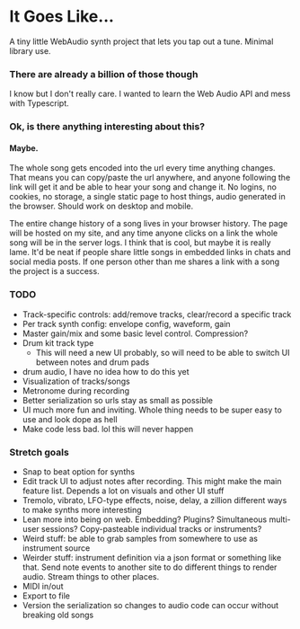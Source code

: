 # It Goes Like...

A tiny little WebAudio synth project that lets you tap out a tune. Minimal library use.

### There are already a billion of those though

I know but I don't really care. I wanted to learn the Web Audio API and mess with Typescript.

### Ok, is there anything interesting about this?

#### Maybe.

The whole song gets encoded into the url every time anything changes. That means you can copy/paste the url anywhere, and anyone following the link will get it and be able to hear your song and change it. No logins, no cookies, no storage, a single static page to host things, audio generated in the browser. Should work on desktop and mobile.

The entire change history of a song lives in your browser history. The page will be hosted on my site, and any time anyone clicks on a link the whole song will be in the server logs. I think that is cool, but maybe it is really lame. It'd be neat if people share little songs in embedded links in chats and social media posts. If one person other than me shares a link with a song the project is a success.

### TODO
* Track-specific controls: add/remove tracks, clear/record a specific track
* Per track synth config: envelope config, waveform, gain
* Master gain/mix and some basic level control. Compression?
* Drum kit track type
    * This will need a new UI probably, so will need to be able to switch UI between notes and drum pads
* drum audio, I have no idea how to do this yet 
* Visualization of tracks/songs
* Metronome during recording
* Better serialization so urls stay as small as possible
* UI much more fun and inviting. Whole thing needs to be super easy to use and look dope as hell
* Make code less bad. lol this will never happen

### Stretch goals
* Snap to beat option for synths
* Edit track UI to adjust notes after recording. This might make the main feature list. Depends a lot on visuals and other UI stuff
* Tremolo, vibrato, LFO-type effects, noise, delay, a zillion different ways to make synths more interesting
* Lean more into being on web. Embedding? Plugins? Simultaneous multi-user sessions? Copy-pasteable individual tracks or instruments?
* Weird stuff: be able to grab samples from somewhere to use as instrument source
* Weirder stuff: instrument definition via a json format or something like that. Send note events to another site to do different things to render audio. Stream things to other places. 
* MIDI in/out
* Export to file
* Version the serialization so changes to audio code can occur without breaking old songs